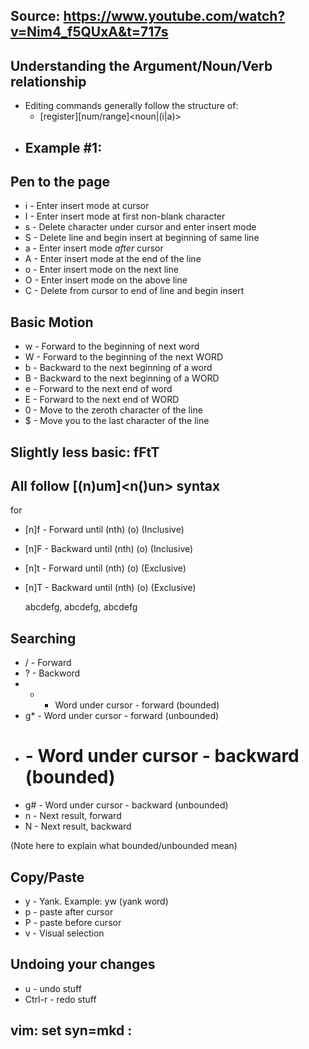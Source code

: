 ## Source: https://www.youtube.com/watch?v=Nim4_f5QUxA&t=717s

## Understanding the Argument/Noun/Verb relationship
- Editing commands generally follow the structure of:
  - [register][num/range]<verb><noun|(i|a)<text object>>
- Example #1:
  - 

## Pen to the page
- i -  Enter insert mode at cursor
- I - Enter insert mode at first non-blank character
- s - Delete character under cursor and enter insert mode
- S - Delete line and begin insert at beginning of same line
- a - Enter insert mode _after_ cursor
- A - Enter insert mode at the end of the line
- o - Enter insert mode on the next line
- O - Enter insert mode on the above line
- C - Delete from cursor to end of line and begin insert

## Basic Motion
- w - Forward to the beginning of next word
- W - Forward to the beginning of the next WORD
- b - Backward to the next beginning of a word
- B - Backward to the next beginning of a WORD
- e - Forward to the next end of word
- E - Forward to the next end of WORD
- 0 - Move to the zeroth character of the line
- $ - Move you to the last character of the line
 
## Slightly less basic: fFtT
## All follow [(n)um]<verb><n()un> syntax
for
- [n]f<o> - Forward until (nth) (o) (Inclusive)
- [n]F<o> - Backward until (nth) (o) (Inclusive)
- [n]t<o> - Forward until (nth) (o) (Exclusive)
- [n]T<o> - Backward until (nth) (o) (Exclusive)

  abcdefg, abcdefg, abcdefg

## Searching 
- / - Forward
- ? - Backword
- * - Word under cursor - forward (bounded)
- g* - Word under cursor - forward (unbounded)
- # - Word under cursor - backward (bounded)
- g# - Word under cursor - backward (unbounded)
- n - Next result, forward
- N - Next result, backward

(Note here to explain what bounded/unbounded mean)

## Copy/Paste

- y - Yank. Example: yw (yank word)
- p - paste after cursor
- P - paste before cursor
- v - Visual selection

## Undoing your changes
- u - undo stuff
- Ctrl-r - redo stuff

## vim: set syn=mkd :
